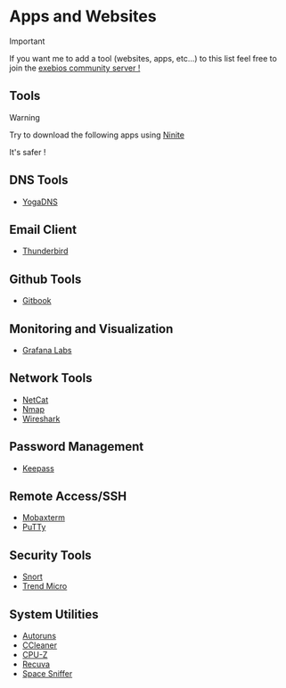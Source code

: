 # Apps and Websites
>[!important]
>If you want me to add a tool (websites, apps, etc...) to this list feel free to join the [exebios community server !](https://discord.gg/2bgJPXpNq7)
## Tools
>[!Warning]
>Try to download the following apps using [Ninite](https://ninite.com/)
>
>It's safer !

## DNS Tools
- [YogaDNS](https://www.yogadns.com/)
## Email Client
- [Thunderbird](https://www.thunderbird.net/fr/)
## Github Tools
- [Gitbook](https://www.gitbook.com/)
## Monitoring and Visualization
- [Grafana Labs](https://grafana.com/)
## Network Tools
- [NetCat](https://eternallybored.org/misc/netcat/)
- [Nmap](https://nmap.org/)
- [Wireshark](https://www.wireshark.org/download.html)
## Password Management
- [Keepass](https://keepass.info/)
## Remote Access/SSH
- [Mobaxterm](https://mobaxterm.mobatek.net/)
- [PuTTy](https://www.putty.org/)
## Security Tools
- [Snort](https://snort.org/)
- [Trend Micro](https://www.trendmicro.com/fr_fr/business.html)
## System Utilities
- [Autoruns](https://live.sysinternals.com/Autoruns.exe)
- [CCleaner](https://www.ccleaner.com/fr-fr)
- [CPU-Z](https://www.cpuid.com/softwares/cpu-z.html)
- [Recuva](http://www.recuva.fr/)
- [Space Sniffer](https://spacesniffer.fr.softonic.com/)
